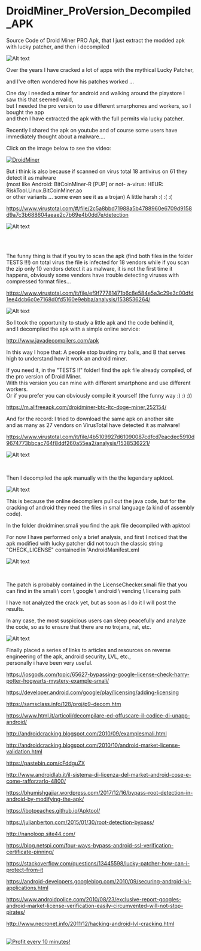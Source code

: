 # DroidMiner_ProVersion_Decompiled_APK
Source Code of Droid Miner PRO Apk, that I just extract the modded apk with lucky patcher, and then i decompiled

![Alt text](https://raw.githubusercontent.com/JonnyBanana/DroidMiner_ProVersion_Disassembled_APK/master/images/com.jordanrulz.droidbtc-w130.png)

Over the years I have cracked a lot of apps with the mythical Lucky Patcher,

and I've often wondered how his patches worked ...

One day I needed a miner for android and walking around the playstore I saw this that seemed valid, </BR>
but I needed the pro version to use different smarphones and workers, so I bought the app </BR>
and then I have extracted the apk with the full permits via lucky patcher.

Recently I shared the apk on youtube and of course some users have immediately thought about a malware....

Click on the image below to see the video:

[![DroidMiner](https://github.com/JonnyBanana/DroidMiner_ProVersion_Disassembled_APK/blob/master/images/video.jpg)](https://www.youtube.com/watch?v=x-78F5PpWZ4&t=12s)


But i think is also because if scanned on virus total 18 antivirus on 61 they detect it as malware </BR>
(most like Android: BitCoinMiner-R [PUP] or not- a-virus: HEUR: RiskTool.Linux.BitCoinMiner.ao </BR>
or other variants ... some even see it as a trojan) A little harsh :( :( :(

https://www.virustotal.com/#/file/2c5a8bbd71988a5b4788960e6709d9158d9a7c3b688604aeae2c7b69e4b0dd7e/detection

![Alt text](https://raw.githubusercontent.com/JonnyBanana/DroidMiner_ProVersion_Disassembled_APK/master/images/apkscan.JPG)

</BR></BR>

The funny thing is that if you try to scan the apk (find both files in the folder TESTS !!!) on total virus the file is infected for 18 vendors while if you scan the zip only 10 vendors detect it as malware, it is not the first time it happens, obviously some vendors have trouble detecting viruses with compressed format files...

https://www.virustotal.com/it/file/ef9f77781471b6c8e584e5a3c29e3c00dfd1ee4dcb6c0e7168d0fd5160e9ebba/analysis/1538536264/

![Alt text](https://github.com/JonnyBanana/DroidMiner_ProVersion_Disassembled_APK/blob/master/images/virustotalscanzip.JPG)

So I took the opportunity to study a little apk and the code behind it, </BR>
and I decompiled the apk with a simple online service:

http://www.javadecompilers.com/apk

In this way I hope that: A people stop busting my balls, and B that serves high to understand how it work an android miner.

If you need it, in the "TESTS !!" folder! find the apk file already compiled, of the pro version of Droid Miner.</BR>
With this version you can mine with different smartphone and use different workers.</BR>
Or if you prefer you can obviously compile it yourself (the funny way :) :) :))

https://m.allfreeapk.com/droidminer-btc-ltc-doge-miner,252154/

And for the record: I tried to download the same apk on another site</BR>
and as many as 27 vendors on VirusTotal have detected it as malware!

https://www.virustotal.com/it/file/4b5109927d61090087cdfcd7eacdec5910d9674773bbcac764f8ddf260a55ea2/analysis/1538536221/

![Alt text](https://raw.githubusercontent.com/JonnyBanana/DroidMiner_ProVersion_Disassembled_APK/master/images/realmalware.JPG)


</BR>

Then I decompiled the apk manually with the the legendary apktool.

![Alt text](https://raw.githubusercontent.com/JonnyBanana/DroidMiner_ProVersion_Decompiledled_APK/master/images/apk-tool.png)

This is because the online decompilers pull out the java code, but for the cracking of android they need the files in smal language (a kind of assembly code).

In the folder droidminer.smali you find the apk file decompiled with apktool

For now I have performed only a brief analysis, and first I noticed that the apk modified with lucky patcher did not touch the classic string "CHECK_LICENSE" contained in 'AndroidManifest.xml


![Alt text](https://raw.githubusercontent.com/JonnyBanana/DroidMiner_ProVersion_Disassembled_APK/master/images/CHECK_LICENSE.JPG)


</BR>

The patch is probably contained in the LicenseChecker.smali file that you can find in the smali \ com \ google \ android \ vending \ licensing path

I have not analyzed the crack yet, but as soon as I do it I will post the results.

In any case, the most suspicious users can sleep peacefully and analyze the code, so as to ensure that there are no trojans, rat, etc.

![Alt text](https://raw.githubusercontent.com/JonnyBanana/DroidMiner_ProVersion_Disassembled_APK/master/images/pics-3.png)


Finally placed a series of links to articles and resources on reverse engineering of the apk, android security, LVL, etc., </BR>
personally i have been very useful.

https://iosgods.com/topic/65627-bypassing-google-license-check-harry-potter-hogwarts-mystery-example-smali/

https://developer.android.com/google/play/licensing/adding-licensing

https://samsclass.info/128/proj/p9-decom.htm

https://www.html.it/articoli/decompilare-ed-offuscare-il-codice-di-unapp-android/

http://androidcracking.blogspot.com/2010/09/examplesmali.html

http://androidcracking.blogspot.com/2010/10/android-market-license-validation.html

https://pastebin.com/cFddguZX

http://www.androidlab.it/il-sistema-di-licenza-del-market-android-cose-e-come-rafforzarlo-4800/

https://bhumishgajjar.wordpress.com/2017/12/16/bypass-root-detection-in-android-by-modifying-the-apk/

https://ibotpeaches.github.io/Apktool/

https://julianberton.com/2015/01/30/root-detection-bypass/

http://nanoloop.site44.com/

https://blog.netspi.com/four-ways-bypass-android-ssl-verification-certificate-pinning/

https://stackoverflow.com/questions/13445598/lucky-patcher-how-can-i-protect-from-it

https://android-developers.googleblog.com/2010/09/securing-android-lvl-applications.html

https://www.androidpolice.com/2010/08/23/exclusive-report-googles-android-market-license-verification-easily-circumvented-will-not-stop-pirates/

http://www.necronet.info/2011/12/hacking-android-lvl-cracking.html



</BR>

<a href="https://golden-farm.biz/?r=1673249" target="_blank">
<img src="https://golden-farm.biz/images/promo/en/728x90.gif"
alt="Profit every 10 minutes!"></a>

